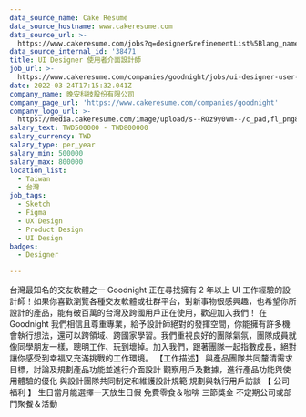 ```yaml
---
data_source_name: Cake Resume
data_source_hostname: www.cakeresume.com
data_source_url: >-
  https://www.cakeresume.com/jobs?q=designer&refinementList%5Blang_name%5D%5B0%5D=English&refinementList%5Bsalary_type%5D=per_year
data_source_internal_id: '38471'
title: UI Designer 使用者介面設計師
job_url: >-
  https://www.cakeresume.com/companies/goodnight/jobs/ui-designer-user-interface-designer-1595d3
date: 2022-03-24T17:15:32.041Z
company_name: 晚安科技股份有限公司
company_page_url: 'https://www.cakeresume.com/companies/goodnight'
company_logo_url: >-
  https://media.cakeresume.com/image/upload/s--ROz9y0Vm--/c_pad,fl_png8,h_200,w_200/v1647317301/vn2bpwsbsrvrvwee4nzh.png
salary_text: TWD500000 - TWD800000
salary_currency: TWD
salary_type: per_year
salary_min: 500000
salary_max: 800000
location_list:
  - Taiwan
  - 台灣
job_tags:
  - Sketch
  - Figma
  - UX Design
  - Product Design
  - UI Design
badges:
  - Designer

---
```


台灣最知名的交友軟體之一 Goodnight 正在尋找擁有 2 年以上 UI 工作經驗的設計師！如果你喜歡瀏覽各種交友軟體或社群平台，對新事物很感興趣，也希望你所設計的產品，能有破百萬的台灣及跨國用戶正在使用，歡迎加入我們！ 在 Goodnight 我們相信且尊重專業，給予設計師絕對的發揮空間，你能擁有許多機會執行想法，還可以跨領域、跨國家學習。我們重視良好的團隊氣氛，團隊成員就像同學朋友一樣，聰明工作、玩到壞掉。加入我們，跟著團隊一起指數成長，絕對讓你感受到幸福又充滿挑戰的工作環境。 【工作描述】 與產品團隊共同釐清需求目標，討論及規劃產品功能並進行介面設計 觀察用戶及數據，進行產品功能與使用體驗的優化 與設計團隊共同制定和維護設計規範 規劃與執行用戶訪談 【 公司福利 】 生日當月能選擇一天放生日假​ 免費零食＆咖啡​ 三節獎金 不定期公司或部門聚餐＆活動